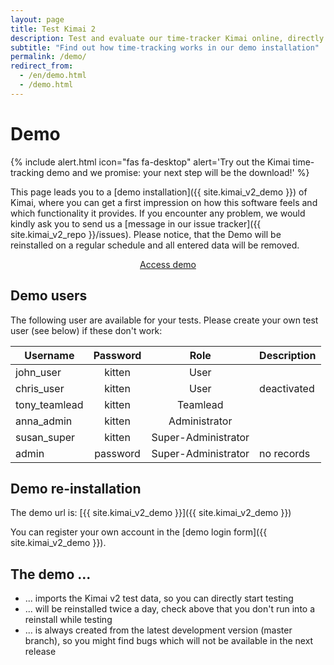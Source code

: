 ```yaml
---
layout: page
title: Test Kimai 2
description: Test and evaluate our time-tracker Kimai online, directly from our demo page.
subtitle: "Find out how time-tracking works in our demo installation" 
permalink: /demo/
redirect_from:
  - /en/demo.html
  - /demo.html
---
```


# Demo

{% include alert.html icon="fas fa-desktop" alert='Try out the Kimai time-tracking demo and we promise: your next step will be the download!' %}

This page leads you to a [demo installation]({{ site.kimai_v2_demo }}) of Kimai, where you can get a first
impression on how this software feels and which functionality it provides.
If you encounter any problem, we would kindly ask you to send us a [message in our issue tracker]({{ site.kimai_v2_repo }}/issues).
Please notice, that the Demo will be reinstalled on a regular schedule and all entered data will be removed.

<p style="text-align:center">
    <a href="{{ site.kimai_v2_demo }}" target="_blank" class="btn btn-primary">Access demo</a>
</p>

## Demo users

The following user are available for your tests. Please create your own test user (see below) if these don't work:

| Username | Password | Role | Description |
|---|:---:|:---:|---|
| john_user | kitten | User | |
| chris_user | kitten | User | deactivated |
| tony_teamlead | kitten | Teamlead | |
| anna_admin | kitten | Administrator | |
| susan_super | kitten | Super-Administrator | |
| admin | password | Super-Administrator | no records |

## Demo re-installation

The demo url is: [{{ site.kimai_v2_demo }}]({{ site.kimai_v2_demo }})

<script src="https://demo-v2.kimai.org/status.php"></script>

You can register your own account in the [demo login form]({{ site.kimai_v2_demo }}).

## The demo ...

- ... imports the Kimai v2 test data, so you can directly start testing 
- ... will be reinstalled twice a day, check above that you don't run into a reinstall while testing
- ... is always created from the latest development version (master branch), so you might find bugs which will not be available in the next release
